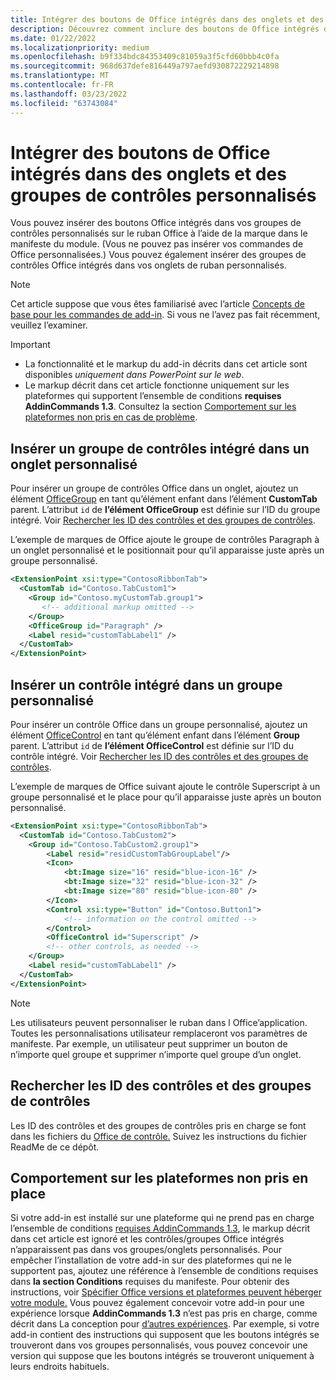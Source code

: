 ```yaml
---
title: Intégrer des boutons de Office intégrés dans des onglets et des groupes de contrôles personnalisés
description: Découvrez comment inclure des boutons de Office intégrés dans vos groupes de commandes et onglets personnalisés sur Office ruban.
ms.date: 01/22/2022
ms.localizationpriority: medium
ms.openlocfilehash: b9f334bdc84353409c81059a3f5cfd60bbb4c0fa
ms.sourcegitcommit: 968d637defe816449a797aefd930872229214898
ms.translationtype: MT
ms.contentlocale: fr-FR
ms.lasthandoff: 03/23/2022
ms.locfileid: "63743084"
---
```

# <a name="integrate-built-in-office-buttons-into-custom-control-groups-and-tabs"></a>Intégrer des boutons de Office intégrés dans des onglets et des groupes de contrôles personnalisés

Vous pouvez insérer des boutons Office intégrés dans vos groupes de contrôles personnalisés sur le ruban Office à l’aide de la marque dans le manifeste du module. (Vous ne pouvez pas insérer vos commandes de Office personnalisées.) Vous pouvez également insérer des groupes de contrôles Office intégrés dans vos onglets de ruban personnalisés.

> [!NOTE]
> Cet article suppose que vous êtes familiarisé avec l’article [Concepts de base pour les commandes de add-in](add-in-commands.md). Si vous ne l’avez pas fait récemment, veuillez l’examiner.

> [!IMPORTANT]
>
> - La fonctionnalité et le markup du add-in décrits dans cet article sont disponibles *uniquement dans PowerPoint sur le web*.
> - Le markup décrit dans cet article fonctionne uniquement sur les plateformes qui supportent l’ensemble de conditions **requises AddinCommands 1.3**. Consultez la section [Comportement sur les plateformes non pris en cas de problème](#behavior-on-unsupported-platforms).

## <a name="insert-a-built-in-control-group-into-a-custom-tab"></a>Insérer un groupe de contrôles intégré dans un onglet personnalisé

Pour insérer un groupe de contrôles Office dans un onglet, ajoutez un élément [OfficeGroup](../reference/manifest/customtab.md#officegroup) en tant qu’élément enfant dans l’élément **CustomTab** parent. L’attribut `id` de **l’élément OfficeGroup** est définie sur l’ID du groupe intégré. Voir [Rechercher les ID des contrôles et des groupes de contrôles](#find-the-ids-of-controls-and-control-groups).

L’exemple de marques de Office ajoute le groupe de contrôles Paragraph à un onglet personnalisé et le positionnait pour qu’il apparaisse juste après un groupe personnalisé.

```xml
<ExtensionPoint xsi:type="ContosoRibbonTab">
  <CustomTab id="Contoso.TabCustom1">
    <Group id="Contoso.myCustomTab.group1">
       <!-- additional markup omitted -->
    </Group>
    <OfficeGroup id="Paragraph" />
    <Label resid="customTabLabel1" />
  </CustomTab>
</ExtensionPoint>
```

## <a name="insert-a-built-in-control-into-a-custom-group"></a>Insérer un contrôle intégré dans un groupe personnalisé

Pour insérer un contrôle Office dans un groupe personnalisé, ajoutez un élément [OfficeControl](../reference/manifest/group.md#officecontrol) en tant qu’élément enfant dans l’élément **Group** parent. L’attribut `id` de **l’élément OfficeControl** est définie sur l’ID du contrôle intégré. Voir [Rechercher les ID des contrôles et des groupes de contrôles](#find-the-ids-of-controls-and-control-groups).

L’exemple de marques de Office suivant ajoute le contrôle Superscript à un groupe personnalisé et le place pour qu’il apparaisse juste après un bouton personnalisé.

```xml
<ExtensionPoint xsi:type="ContosoRibbonTab">
  <CustomTab id="Contoso.TabCustom2">
    <Group id="Contoso.TabCustom2.group1">
        <Label resid="residCustomTabGroupLabel"/>
        <Icon>
            <bt:Image size="16" resid="blue-icon-16" />
            <bt:Image size="32" resid="blue-icon-32" />
            <bt:Image size="80" resid="blue-icon-80" />
        </Icon>
        <Control xsi:type="Button" id="Contoso.Button1">
            <!-- information on the control omitted -->
        </Control>
        <OfficeControl id="Superscript" />
        <!-- other controls, as needed -->
    </Group>
    <Label resid="customTabLabel1" />
  </CustomTab>
</ExtensionPoint>
```

> [!NOTE]
> Les utilisateurs peuvent personnaliser le ruban dans l Office’application. Toutes les personnalisations utilisateur remplaceront vos paramètres de manifeste. Par exemple, un utilisateur peut supprimer un bouton de n’importe quel groupe et supprimer n’importe quel groupe d’un onglet.

## <a name="find-the-ids-of-controls-and-control-groups"></a>Rechercher les ID des contrôles et des groupes de contrôles

Les ID des contrôles et des groupes de contrôles pris en charge se font dans les fichiers du [Office de contrôle.](https://github.com/OfficeDev/office-control-ids) Suivez les instructions du fichier ReadMe de ce dépôt.

## <a name="behavior-on-unsupported-platforms"></a>Comportement sur les plateformes non pris en place

Si votre add-in est installé sur une plateforme qui ne prend pas en charge l’ensemble de conditions [requises AddinCommands 1.3](../reference/requirement-sets/add-in-commands-requirement-sets.md), le markup décrit dans cet article est ignoré et les contrôles/groupes Office intégrés n’apparaissent pas dans vos groupes/onglets personnalisés. Pour empêcher l’installation de votre add-in sur des plateformes qui ne le supportent pas, ajoutez une référence à l’ensemble de conditions requises dans **la section Conditions** requises du manifeste. Pour obtenir des instructions, voir [Spécifier Office versions et plateformes peuvent héberger votre module.](../develop/specify-office-hosts-and-api-requirements.md#specify-which-office-versions-and-platforms-can-host-your-add-in) Vous pouvez également concevoir votre add-in pour une expérience lorsque **AddinCommands 1.3** n’est pas pris en charge, comme décrit dans La conception pour [d’autres expériences](../develop/specify-office-hosts-and-api-requirements.md#design-for-alternate-experiences). Par exemple, si votre add-in contient des instructions qui supposent que les boutons intégrés se trouveront dans vos groupes personnalisés, vous pouvez concevoir une version qui suppose que les boutons intégrés se trouveront uniquement à leurs endroits habituels.
